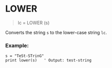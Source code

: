 # LOWER

> lc = LOWER (s)

Converts the string `s` to the lower-case string `lc`.

### Example:

```
s = "TeSt-STrinG"
print lower(s)   ' Output: test-string
```


